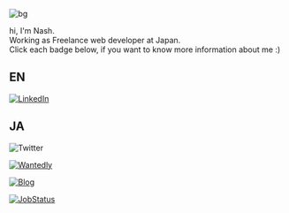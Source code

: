 <!-- 
  * バッジ: sheilds.ioにて発行。:https://shields.io/
-->

![bg](https://user-images.githubusercontent.com/26793088/87241800-8aeed080-c461-11ea-96f7-9cc7bf591a2c.jpeg)


<div>
  hi, I'm Nash.<br />
  Working as Freelance web developer at Japan.<br />
  Click each badge below, if you want to know more information about me :)<br />
</div>

<p>
  <h2>EN</h2>
  <!-- Linkedin -->
  <a href="https://www.linkedin.com/in/snamiki1212"><img src="https://img.shields.io/badge/LinkedIn--_.svg?style=social&logo=linkedin" alt="LinkedIn"></a>
</p>

<p align="center">
  <h2>JA</h2>
  <!-- Twitter -->
  <a src="https://twitter.com/snamiki1212"><img src="https://img.shields.io/twitter/follow/snamiki1212?label=Twitter" alt="Twitter" /></a>

  <!-- Wantedly -->
  <a href="https://www.wantedly.com/users/103593293"><img src="https://img.shields.io/badge/W-Wantedly-%2300A4BB" alt="Wantedly"></a>

  <!-- Blog -->
  <a href="https://snamiki1212.com"><img src="https://img.shields.io/badge/Blog-Lunash-%239932CC" alt="Blog"></a>

  <!-- Job status -->
  <a href="https://gist.github.com/snamiki1212/2681ec95818d6d4afdd20b98a60f3d83"><img src="https://img.shields.io/badge/JobStatus-%E8%89%AF%E3%81%84%E6%A1%88%E4%BB%B6%E3%81%8C%E3%81%82%E3%82%8C%E3%81%B0-yellow" alt="JobStatus"></a>

</p>
